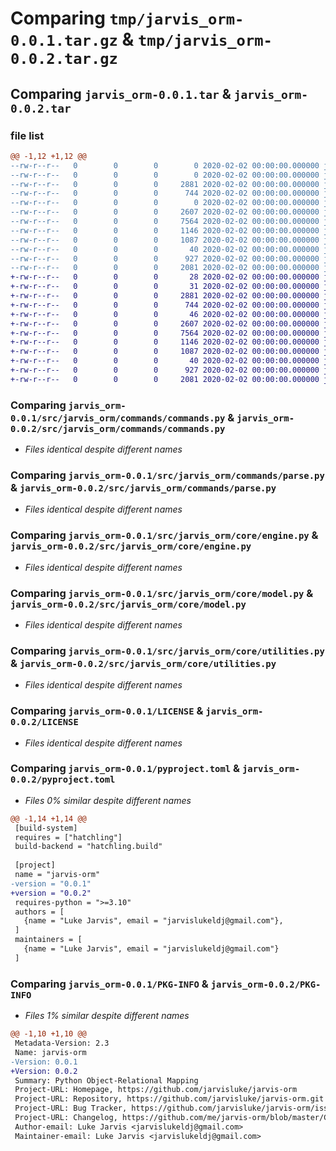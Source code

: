 # Comparing `tmp/jarvis_orm-0.0.1.tar.gz` & `tmp/jarvis_orm-0.0.2.tar.gz`

## Comparing `jarvis_orm-0.0.1.tar` & `jarvis_orm-0.0.2.tar`

### file list

```diff
@@ -1,12 +1,12 @@
--rw-r--r--   0        0        0        0 2020-02-02 00:00:00.000000 jarvis_orm-0.0.1/src/jarvis_orm/__init__.py
--rw-r--r--   0        0        0        0 2020-02-02 00:00:00.000000 jarvis_orm-0.0.1/src/jarvis_orm/commands/__init__.py
--rw-r--r--   0        0        0     2881 2020-02-02 00:00:00.000000 jarvis_orm-0.0.1/src/jarvis_orm/commands/commands.py
--rw-r--r--   0        0        0      744 2020-02-02 00:00:00.000000 jarvis_orm-0.0.1/src/jarvis_orm/commands/parse.py
--rw-r--r--   0        0        0        0 2020-02-02 00:00:00.000000 jarvis_orm-0.0.1/src/jarvis_orm/core/__init__.py
--rw-r--r--   0        0        0     2607 2020-02-02 00:00:00.000000 jarvis_orm-0.0.1/src/jarvis_orm/core/engine.py
--rw-r--r--   0        0        0     7564 2020-02-02 00:00:00.000000 jarvis_orm-0.0.1/src/jarvis_orm/core/model.py
--rw-r--r--   0        0        0     1146 2020-02-02 00:00:00.000000 jarvis_orm-0.0.1/src/jarvis_orm/core/utilities.py
--rw-r--r--   0        0        0     1087 2020-02-02 00:00:00.000000 jarvis_orm-0.0.1/LICENSE
--rw-r--r--   0        0        0       40 2020-02-02 00:00:00.000000 jarvis_orm-0.0.1/README.md
--rw-r--r--   0        0        0      927 2020-02-02 00:00:00.000000 jarvis_orm-0.0.1/pyproject.toml
--rw-r--r--   0        0        0     2081 2020-02-02 00:00:00.000000 jarvis_orm-0.0.1/PKG-INFO
+-rw-r--r--   0        0        0       28 2020-02-02 00:00:00.000000 jarvis_orm-0.0.2/src/jarvis_orm/__init__.py
+-rw-r--r--   0        0        0       31 2020-02-02 00:00:00.000000 jarvis_orm-0.0.2/src/jarvis_orm/commands/__init__.py
+-rw-r--r--   0        0        0     2881 2020-02-02 00:00:00.000000 jarvis_orm-0.0.2/src/jarvis_orm/commands/commands.py
+-rw-r--r--   0        0        0      744 2020-02-02 00:00:00.000000 jarvis_orm-0.0.2/src/jarvis_orm/commands/parse.py
+-rw-r--r--   0        0        0       46 2020-02-02 00:00:00.000000 jarvis_orm-0.0.2/src/jarvis_orm/core/__init__.py
+-rw-r--r--   0        0        0     2607 2020-02-02 00:00:00.000000 jarvis_orm-0.0.2/src/jarvis_orm/core/engine.py
+-rw-r--r--   0        0        0     7564 2020-02-02 00:00:00.000000 jarvis_orm-0.0.2/src/jarvis_orm/core/model.py
+-rw-r--r--   0        0        0     1146 2020-02-02 00:00:00.000000 jarvis_orm-0.0.2/src/jarvis_orm/core/utilities.py
+-rw-r--r--   0        0        0     1087 2020-02-02 00:00:00.000000 jarvis_orm-0.0.2/LICENSE
+-rw-r--r--   0        0        0       40 2020-02-02 00:00:00.000000 jarvis_orm-0.0.2/README.md
+-rw-r--r--   0        0        0      927 2020-02-02 00:00:00.000000 jarvis_orm-0.0.2/pyproject.toml
+-rw-r--r--   0        0        0     2081 2020-02-02 00:00:00.000000 jarvis_orm-0.0.2/PKG-INFO
```

### Comparing `jarvis_orm-0.0.1/src/jarvis_orm/commands/commands.py` & `jarvis_orm-0.0.2/src/jarvis_orm/commands/commands.py`

 * *Files identical despite different names*

### Comparing `jarvis_orm-0.0.1/src/jarvis_orm/commands/parse.py` & `jarvis_orm-0.0.2/src/jarvis_orm/commands/parse.py`

 * *Files identical despite different names*

### Comparing `jarvis_orm-0.0.1/src/jarvis_orm/core/engine.py` & `jarvis_orm-0.0.2/src/jarvis_orm/core/engine.py`

 * *Files identical despite different names*

### Comparing `jarvis_orm-0.0.1/src/jarvis_orm/core/model.py` & `jarvis_orm-0.0.2/src/jarvis_orm/core/model.py`

 * *Files identical despite different names*

### Comparing `jarvis_orm-0.0.1/src/jarvis_orm/core/utilities.py` & `jarvis_orm-0.0.2/src/jarvis_orm/core/utilities.py`

 * *Files identical despite different names*

### Comparing `jarvis_orm-0.0.1/LICENSE` & `jarvis_orm-0.0.2/LICENSE`

 * *Files identical despite different names*

### Comparing `jarvis_orm-0.0.1/pyproject.toml` & `jarvis_orm-0.0.2/pyproject.toml`

 * *Files 0% similar despite different names*

```diff
@@ -1,14 +1,14 @@
 [build-system]
 requires = ["hatchling"]
 build-backend = "hatchling.build"
 
 [project]
 name = "jarvis-orm"
-version = "0.0.1"
+version = "0.0.2"
 requires-python = ">=3.10"
 authors = [
   {name = "Luke Jarvis", email = "jarvislukeldj@gmail.com"},
 ]
 maintainers = [
   {name = "Luke Jarvis", email = "jarvislukeldj@gmail.com"}
 ]
```

### Comparing `jarvis_orm-0.0.1/PKG-INFO` & `jarvis_orm-0.0.2/PKG-INFO`

 * *Files 1% similar despite different names*

```diff
@@ -1,10 +1,10 @@
 Metadata-Version: 2.3
 Name: jarvis-orm
-Version: 0.0.1
+Version: 0.0.2
 Summary: Python Object-Relational Mapping
 Project-URL: Homepage, https://github.com/jarvisluke/jarvis-orm
 Project-URL: Repository, https://github.com/jarvisluke/jarvis-orm.git
 Project-URL: Bug Tracker, https://github.com/jarvisluke/jarvis-orm/issues
 Project-URL: Changelog, https://github.com/me/jarvis-orm/blob/master/CHANGELOG.md
 Author-email: Luke Jarvis <jarvislukeldj@gmail.com>
 Maintainer-email: Luke Jarvis <jarvislukeldj@gmail.com>
```

